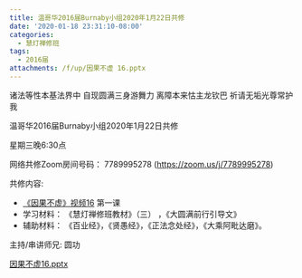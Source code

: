 ```yaml
---
title: 温哥华2016届Burnaby小组2020年1月22日共修
date: '2020-01-18 23:31:10-08:00'
categories:
  - 慧灯禅修班
tags:
  - 2016届
attachments: /f/up/因果不虚 16.pptx
---
```

诸法等性本基法界中 自现圆满三身游舞力 离障本来怙主龙钦巴 祈请无垢光尊常护我

温哥华2016届Burnaby小组2020年1月22日共修 

星期三晚6:30点

网络共修Zoom房间号码： 7789995278 (<https://zoom.us/j/7789995278>)

共修内容: 

* [《因果不虚》视频16](https://www.youtube.com/watch?v=bovrZjDxf3c) 第一课
* 学习材料：  《慧灯禅修班教材》（三） ，《大圆满前行引导文》
* 辅助材料：  《百业经》，《贤愚经》，《正法念处经》，《大乘阿毗达磨》。

主持/串讲师兄: 圆功

[因果不虚16.pptx]("/f/up/因果不虚%2016.pptx")



